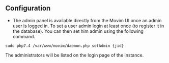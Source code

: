 ## Configuration

* The admin panel is available directly from the Movim UI once an admin user is logged in. To set a user admin login at least once (to register it in the database). You can then set him admin using the following command.

```
sudo php7.4 /var/www/movim/daemon.php setAdmin {jid}
```

The administrators will be listed on the login page of the instance.